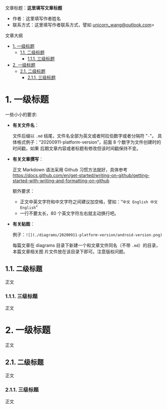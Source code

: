 文章标题：**这里填写文章标题**

- 作者：这里填写作者姓名
- 联系方式：这里填写作者联系方式，譬如 <unicorn_wang@outlook.com>>

文章大纲
<!-- TOC -->

- [1. 一级标题](#1-一级标题)
    - [1.1. 二级标题](#11-二级标题)
        - [1.1.1. 三级标题](#111-三级标题)
- [2. 一级标题](#2-一级标题)
    - [2.1. 二级标题](#21-二级标题)
        - [2.1.1. 三级标题](#211-三级标题)

<!-- /TOC -->

# 1. 一级标题

一些小小的要求:

- **有关文件名**：

  文件后缀以 `.md` 结尾，文件名全部为英文或者阿拉伯数字或者分隔符 "`-`"。
  具体格式例子：“20200911-platform-version”，前面 8 个数字为文件创建时的时间戳，如果
  后期文章内容或者标题有修改但该时间戳保持不变。
  
- **有关文章撰写**：

  正文 Markdown 语法采用 Github 习惯方法就好，具体参考 <https://docs.github.com/en/get-started/writing-on-github/getting-started-with-writing-and-formatting-on-github>


  额外要求：
  - 正文中英文字符和中文字符之间建议加空格，譬如：“`中文 English 中文  English`”
  - 一行不要太长，80 个英文字符左右就主动换行吧。

- **有关贴图**：

  例子：`![](./diagrams/20200911-platform-version/android-version.png)`

  每篇文章在 diagrams 目录下新建一个和文章文件同名（不带 `.md`）的目录，本篇文章相关图
  片文件放在该目录下即可。注意版权问题。


## 1.1. 二级标题

正文

### 1.1.1. 三级标题

正文

# 2. 一级标题

正文

## 2.1. 二级标题

正文

### 2.1.1. 三级标题

正文
